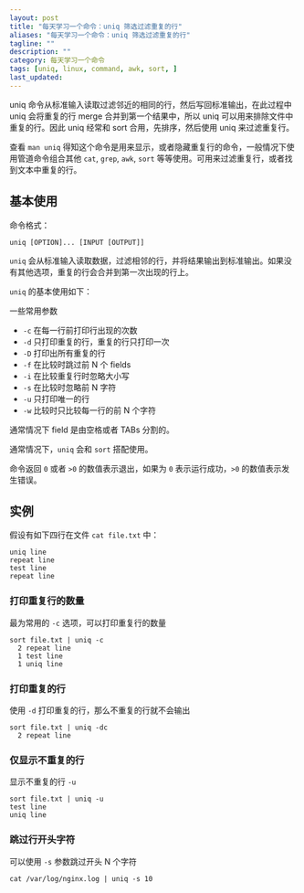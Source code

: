 ```yaml
---
layout: post
title: "每天学习一个命令：uniq 筛选过滤重复的行"
aliases: "每天学习一个命令：uniq 筛选过滤重复的行"
tagline: ""
description: ""
category: 每天学习一个命令
tags: [uniq, linux, command, awk, sort, ]
last_updated:
---
```


uniq 命令从标准输入读取过滤邻近的相同的行，然后写回标准输出，在此过程中 uniq 会将重复的行 merge 合并到第一个结果中，所以 uniq 可以用来排除文件中重复的行。因此 uniq 经常和 sort 合用，先排序，然后使用 uniq 来过滤重复行。

查看 `man uniq` 得知这个命令是用来显示，或者隐藏重复行的命令，一般情况下使用管道命令组合其他 `cat`, `grep`, `awk`, `sort` 等等使用。可用来过滤重复行，或者找到文本中重复的行。

## 基本使用
命令格式：

    uniq [OPTION]... [INPUT [OUTPUT]]

`uniq` 会从标准输入读取数据，过滤相邻的行，并将结果输出到标准输出。如果没有其他选项，重复的行会合并到第一次出现的行上。

`uniq` 的基本使用如下：

一些常用参数

- `-c` 在每一行前打印行出现的次数
- `-d` 只打印重复的行，重复的行只打印一次
- `-D` 打印出所有重复的行
- `-f` 在比较时跳过前 N 个 fields
- `-i` 在比较重复行时忽略大小写
- `-s` 在比较时忽略前 N 字符
- `-u` 只打印唯一的行
- `-w` 比较时只比较每一行的前 N 个字符

通常情况下 field 是由空格或者 TABs 分割的。

通常情况下，`uniq` 会和 `sort` 搭配使用。

命令返回 `0` 或者 `>0` 的数值表示退出，如果为 `0` 表示运行成功，`>0` 的数值表示发生错误。

## 实例

假设有如下四行在文件 `cat file.txt` 中：

    uniq line
    repeat line
    test line
    repeat line

### 打印重复行的数量
最为常用的 `-c` 选项，可以打印重复行的数量

    sort file.txt | uniq -c
      2 repeat line
      1 test line
      1 uniq line

### 打印重复的行
使用 `-d` 打印重复的行，那么不重复的行就不会输出

    sort file.txt | uniq -dc
      2 repeat line

### 仅显示不重复的行
显示不重复的行 `-u`

    sort file.txt | uniq -u
    test line
    uniq line


### 跳过行开头字符
可以使用 `-s` 参数跳过开头 N 个字符

    cat /var/log/nginx.log | uniq -s 10




